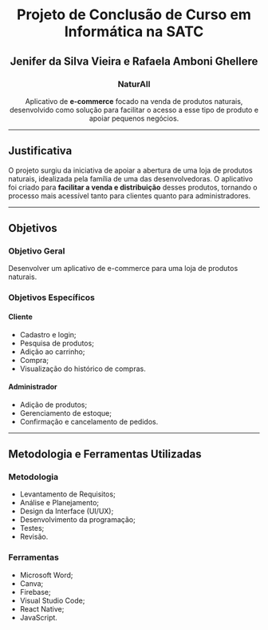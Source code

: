 <h1 align='center'>Projeto de Conclusão de Curso em Informática na SATC</h1>
<h2 align='center'>Jenifer da Silva Vieira e Rafaela Amboni Ghellere</h2>

<h3 align='center'>NaturAll</h3>

<p align="center">
Aplicativo de <b>e-commerce</b> focado na venda de produtos naturais, desenvolvido como solução para facilitar o acesso a esse tipo de produto e apoiar pequenos negócios.
</p>

---

## Justificativa

O projeto surgiu da iniciativa de apoiar a abertura de uma loja de produtos naturais, idealizada pela família de uma das desenvolvedoras. O aplicativo foi criado para **facilitar a venda e distribuição** desses produtos, tornando o processo mais acessível tanto para clientes quanto para administradores.

---

## Objetivos

### Objetivo Geral
Desenvolver um aplicativo de e-commerce para uma loja de produtos naturais.

### Objetivos Específicos

#### Cliente
- Cadastro e login;  
- Pesquisa de produtos;  
- Adição ao carrinho;  
- Compra;  
- Visualização do histórico de compras.  

#### Administrador
- Adição de produtos;  
- Gerenciamento de estoque;  
- Confirmação e cancelamento de pedidos.  

---

## Metodologia e Ferramentas Utilizadas

### Metodologia
- Levantamento de Requisitos;  
- Análise e Planejamento;  
- Design da Interface (UI/UX);  
- Desenvolvimento da programação;  
- Testes;  
- Revisão.  

### Ferramentas
- Microsoft Word;  
- Canva;  
- Firebase;  
- Visual Studio Code;  
- React Native;  
- JavaScript.  
